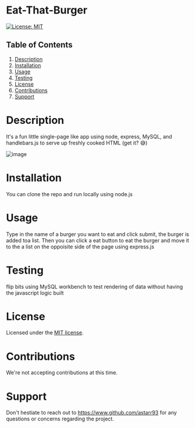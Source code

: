 # Eat-That-Burger

[![License: MIT](https://img.shields.io/badge/License-MIT-yellow.svg)](https://opensource.org/licenses/MIT)

## Table of Contents

1. [Description](#description)
2. [Installation](#installation)
3. [Usage](#usage)
4. [Testing](#testing)
5. [License](#license)
6. [Contributions](#contributions)
7. [Support](#support)

# Description

It's a fun little single-page like app using node, express, MySQL, and handlebars.js to serve up freshly cooked HTML (get it? 😅)

![image](https://user-images.githubusercontent.com/47404581/97066021-aba9e480-157f-11eb-80d3-3dda062bc038.png)

# Installation

You can clone the repo and run locally using node.js

# Usage

Type in the name of a burger you want to eat and click submit, the burger is added toa list. Then you can click a eat button to eat the burger and move it to the a list on the oppoisite side of the page using express.js

# Testing

flip bits using MySQL workbench to test rendering of data without having the javascript logic built

# License

Licensed under the [MIT license](https://spdx.org/licenses/MIT.html).

# Contributions

We're not accepting contributions at this time.

# Support

Don't hestiate to reach out to https://www.github.com/astarr93 for any questions or concerns regarding the project.
